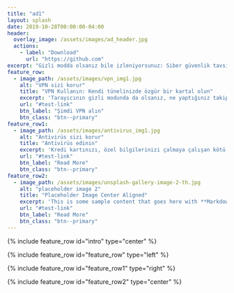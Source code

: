 ```yaml
---
title: "ad1"
layout: splash
date: 2019-10-28T00:00:00-04:00
header:
  overlay_image: /assets/images/ad_header.jpg
  actions:
    - label: "Download"
      url: "https://github.com"
excerpt: "Gizli modda olsanız bile izleniyorsunuz: Siber güvenlik tavsiyeleri"
feature_row:
  - image_path: /assets/images/vpn_img1.jpg
    alt: "VPN sizi korur"
    title: "VPN Kullanın: Kendi tünelinizde özgür bir kartal olun"
    excerpt: 'Tarayıcının gizli modunda da olsanız, ne yaptığınız takip edilebilir. VPN kullanmak, izlemenizi engeller.'
    url: "#test-link"
    btn_label: "Şimdi VPN alın"
    btn_class: "btn--primary"
feature_row1:
  - image_path: /assets/images/antivirus_img1.jpg
    alt: "Antivirüs sizi korur"
    title: "Antivirüs edinin"
    excerpt: 'Kredi kartınızı, özel bilgilerinizi çalmaya çalışan kötü niyetli kişileri bütün ağınızdan uzaklaştırın.'
    url: "#test-link"
    btn_label: "Read More"
    btn_class: "btn--primary"
feature_row2:
  - image_path: /assets/images/unsplash-gallery-image-2-th.jpg
    alt: "placeholder image 2"
    title: "Placeholder Image Center Aligned"
    excerpt: 'This is some sample content that goes here with **Markdown** formatting. Centered with `type="center"`'
    url: "#test-link"
    btn_label: "Read More"
    btn_class: "btn--primary"
---
```


{% include feature_row id="intro" type="center" %}

{% include feature_row id="feature_row" type="left" %}

{% include feature_row id="feature_row1" type="right" %}

{% include feature_row id="feature_row2" type="center" %}
